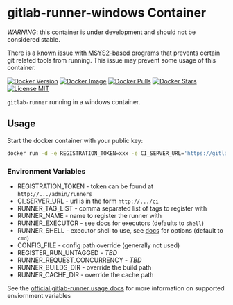 # gitlab-runner-windows Container

_WARNING_: this container is under development and should not be considered stable.

There is a [known issue with MSYS2-based programs](https://github.com/docker/for-win/issues/262) that prevents certain git related tools from running. This issue may prevent some usage of this container.

[![Docker Version](https://images.microbadger.com/badges/version/patsissons/gitlab-runner-windows.svg)](https://microbadger.com/images/tunisiano187/docker-gitlab-runner-windows) [![Docker Image](https://images.microbadger.com/badges/image/tunisiano187/docker-gitlab-runner-windows.svg)](https://microbadger.com/images/tunisiano187/docker-gitlab-runner-windows) [![Docker Pulls](https://img.shields.io/docker/pulls/tunisiano187/docker-gitlab-runner-windows.svg)](https://hub.docker.com/r/tunisiano187/docker-gitlab-runner-windows/) [![Docker Stars](https://img.shields.io/docker/stars/tunisiano187/docker-gitlab-runner-windows.svg)](https://hub.docker.com/r/tunisiano187/docker-gitlab-runner-windows/) [![License MIT](https://img.shields.io/badge/license-MIT-blue.svg)](https://opensource.org/licenses/MIT)

`gitlab-runner` running in a windows container.

## Usage

Start the docker container with your public key:

```sh
docker run -d -e REGISTRATION_TOKEN=xxx -e CI_SERVER_URL='https://gitlab.com' -e RUNNER_NAME=gitlab-agent-1 -e RUNNER_TAG_LIST='WINDOWS,DOCKER' tunisiano187/docker-gitlab-runner-windows
```

### Environment Variables

* REGISTRATION_TOKEN - token can be found at `http://.../admin/runners`
* CI_SERVER_URL - url is in the form `http://.../ci`
* RUNNER_TAG_LIST - comma separated list of tags to register with
* RUNNER_NAME - name to register the runner with
* RUNNER_EXECUTOR - see [docs](https://gitlab.com/gitlab-org/gitlab-ci-multi-runner/blob/master/docs/executors/README.md) for executors (defaults to `shell`)
* RUNNER_SHELL - executor shell to use, see [docs](https://gitlab.com/gitlab-org/gitlab-ci-multi-runner/blob/master/docs/executors/shell.md) for options (default to `cmd`)
* CONFIG_FILE - config path override (generally not used)
* REGISTER_RUN_UNTAGGED - *TBD*
* RUNNER_REQUEST_CONCURRENCY - *TBD*
* RUNNER_BUILDS_DIR - override the build path
* RUNNER_CACHE_DIR - override the cache path

See the [official gitlab-runner usage docs](https://github.com/bobey/docker-gitlab-ci-runner/blob/master/README.md#usage) for more information on supported enviornment variables
